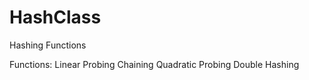 # HashClass
Hashing Functions

Functions:
  Linear Probing
  Chaining
  Quadratic Probing
  Double Hashing
